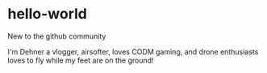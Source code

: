 # hello-world
New to the github community

I'm Dehner a vlogger, airsofter, loves CODM gaming, and drone enthusiasts loves to fly while my feet are on the ground!
